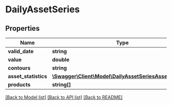 # DailyAssetSeries

## Properties
Name | Type | Description | Notes
------------ | ------------- | ------------- | -------------
**valid_date** | **string** |  | [optional] 
**value** | **double** |  | [optional] 
**contours** | **string** |  | [optional] 
**asset_statistics** | [**\Swagger\Client\Model\DailyAssetSeriesAssetStatistics**](DailyAssetSeriesAssetStatistics.md) |  | [optional] 
**products** | **string[]** |  | [optional] 

[[Back to Model list]](../README.md#documentation-for-models) [[Back to API list]](../README.md#documentation-for-api-endpoints) [[Back to README]](../README.md)


